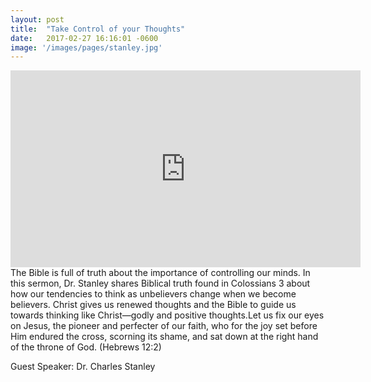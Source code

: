```yaml
---
layout: post
title:  "Take Control of your Thoughts"
date:   2017-02-27 16:16:01 -0600
image: '/images/pages/stanley.jpg'
---
```

<iframe width="560" height="315" src="https://www.youtube.com/embed/9bLgDoFkdqo" frameborder="0" allowfullscreen></iframe>
The Bible is full of truth about the importance of controlling our minds. In this sermon, Dr. Stanley shares Biblical truth found in Colossians 3 about how our tendencies to think as unbelievers change when we become believers. Christ gives us renewed thoughts and the Bible to guide us towards thinking like Christ—godly and positive thoughts.Let us fix our eyes on Jesus, the pioneer and perfecter of our faith, who for the joy set before Him endured the cross, scorning its shame, and sat down at the right hand of the throne of God. (Hebrews 12:2)

Guest Speaker: Dr. Charles Stanley



